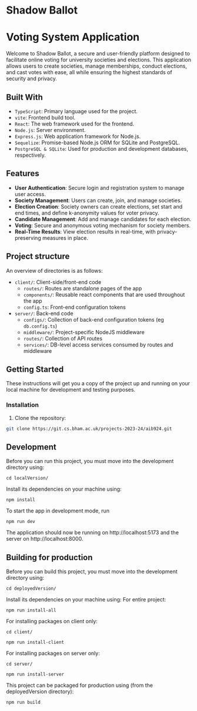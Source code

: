 # Shadow Ballot
# Voting System Application

Welcome to Shadow Ballot, a secure and user-friendly platform designed to facilitate online voting for university societies and elections. This application allows users to create societies, manage memberships, conduct elections, and cast votes with ease, all while ensuring the highest standards of security and privacy.

## Built With
- `TypeScript`: Primary language used for the project.
- `vite`: Frontend build tool.
- `React`: The web framework used for the frontend.
- `Node.js`: Server environment.
- `Express.js`: Web application framework for Node.js.
- `Sequelize`: Promise-based Node.js ORM for SQLite and PostgreSQL.
- `PostgreSQL & SQLite`: Used for production and development databases, respectively.

## Features
- **User Authentication**: Secure login and registration system to manage user access.
- **Society Management**: Users can create, join, and manage societies.
- **Election Creation**: Society owners can create elections, set start and end times, and define k-anonymity values for voter privacy.
- **Candidate Management**: Add and manage candidates for each election.
- **Voting**: Secure and anonymous voting mechanism for society members.
- **Real-Time Results**: View election results in real-time, with privacy-preserving measures in place.

## Project structure
An overview of directories is as follows:
- `client/`: Client-side/front-end code
  - `routes/`: Routes are standalone pages of the app
  - `components/`: Reusable react components that are used throughout the app
  - `config.ts`: Front-end configuration tokens
- `server/`: Back-end code
  - `configs/`: Collection of back-end configuration tokens (eg `db.config.ts`)
  - `middleware/`: Project-specific NodeJS middleware
  - `routes/`: Collection of API routes
  - `services/`: DB-level access services consumed by routes and middleware

## Getting Started
These instructions will get you a copy of the project up and running on your local machine for development and testing purposes.
### Installation
1. Clone the repository:
```bash
git clone https://git.cs.bham.ac.uk/projects-2023-24/aib924.git
```

## Development

Before you can run this project, you must move into the development directory using:
```shell
cd localVersion/
```

Install its dependencies on your machine using:
```shell
npm install
```

To start the app in development mode, run
```shell
npm run dev
```
The application should now be running on http://localhost:5173 and the server on http://localhost:8000.

## Building for production

Before you can build this project, you must move into the development directory using:
```shell
cd deployedVersion/
```

Install its dependencies on your machine using:
For entire project:
```shell
npm run install-all
```
For installing packages on client only:

```shell
cd client/
```

```shell
npm run install-client
```

For installing packages on server only:

```shell
cd server/
```

```shell
npm run install-server
```


This project can be packaged for production using (from the deployedVersion directory):

```shell
npm run build
```



